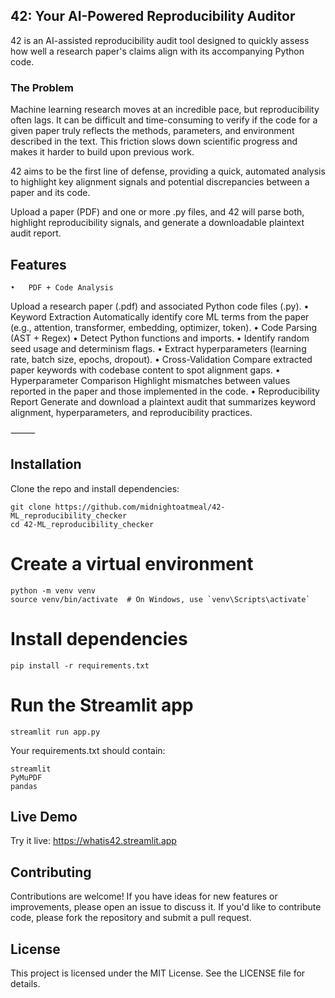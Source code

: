 ## 42: Your AI-Powered Reproducibility Auditor

42 is an AI-assisted reproducibility audit tool designed to quickly assess how well a research paper's claims align with its accompanying Python code.

### The Problem
Machine learning research moves at an incredible pace, but reproducibility often lags. It can be difficult and time-consuming to verify if the code for a given paper truly reflects the methods, parameters, and environment described in the text. This friction slows down scientific progress and makes it harder to build upon previous work.

42 aims to be the first line of defense, providing a quick, automated analysis to highlight key alignment signals and potential discrepancies between a paper and its code.

Upload a paper (PDF) and one or more .py files, and 42 will parse both, highlight reproducibility signals, and generate a downloadable plaintext audit report.



## Features
	•	PDF + Code Analysis
Upload a research paper (.pdf) and associated Python code files (.py).
	•	Keyword Extraction
Automatically identify core ML terms from the paper (e.g., attention, transformer, embedding, optimizer, token).
	•	Code Parsing (AST + Regex)
	•	Detect Python functions and imports.
	•	Identify random seed usage and determinism flags.
	•	Extract hyperparameters (learning rate, batch size, epochs, dropout).
	•	Cross-Validation
Compare extracted paper keywords with codebase content to spot alignment gaps.
	•	Hyperparameter Comparison
Highlight mismatches between values reported in the paper and those implemented in the code.
	•	Reproducibility Report
Generate and download a plaintext audit that summarizes keyword alignment, hyperparameters, and reproducibility practices.

⸻

## Installation

Clone the repo and install dependencies:

```
git clone https://github.com/midnightoatmeal/42-ML_reproducibility_checker
cd 42-ML_reproducibility_checker
```

# Create a virtual environment
```
python -m venv venv
source venv/bin/activate  # On Windows, use `venv\Scripts\activate`
```

# Install dependencies
`pip install -r requirements.txt`

# Run the Streamlit app
`streamlit run app.py`

Your requirements.txt should contain:
```
streamlit
PyMuPDF
pandas
```

## Live Demo

Try it live: https://whatis42.streamlit.app

## Contributing

Contributions are welcome! If you have ideas for new features or improvements, please open an issue to discuss it. If you'd like to contribute code, please fork the repository and submit a pull request.

## License

This project is licensed under the MIT License. See the LICENSE file for details.
